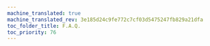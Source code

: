 ```yaml
---
machine_translated: true
machine_translated_rev: 3e185d24c9fe772c7cf03d5475247fb829a21dfa
toc_folder_title: F.A.Q.
toc_priority: 76
---
```



